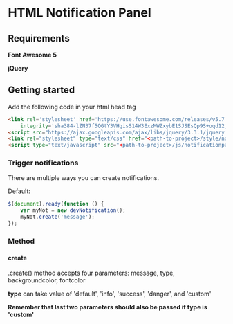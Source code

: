 # HTML Notification Panel

## Requirements
**Font Awesome 5**

**jQuery**
## Getting started
Add the following code in your html head tag
```html
<link rel='stylesheet' href='https://use.fontawesome.com/releases/v5.7.0/css/all.css'
	integrity='sha384-lZN37f5QGtY3VHgisS14W3ExzMWZxybE1SJSEsQp9S+oqd12jhcu+A56Ebc1zFSJ' crossorigin='anonymous'>
<script src="https://ajax.googleapis.com/ajax/libs/jquery/3.3.1/jquery.min.js"></script>
<link rel="stylesheet" type="text/css" href="<path-to-project>/style/notificationpanel.css">
<script type="text/javascript" src="<path-to-project>/js/notificationpanel.js"></script>
```
### Trigger notifications
There are multiple ways you can create notifications.

Default:
```javascript
$(document).ready(function () {
	var myNot = new devNotification();
	myNot.create('message');
});
```

### Method

#### create
.create() method accepts four parameters: message, type, backgroundcolor, fontcolor

**type** can take value of 'default', 'info', 'success', 'danger', and 'custom'

**Remember that last two parameters should also be passed if type is 'custom'**
